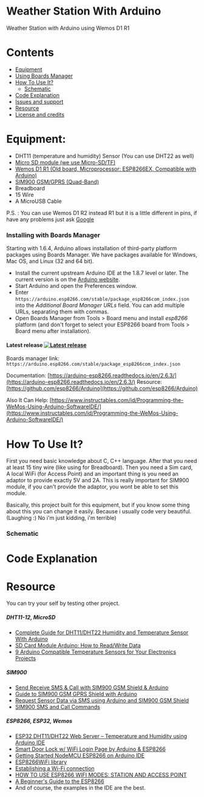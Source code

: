 # Weather Station With Arduino
Weather Station with Arduino using Wemos D1 R1

# Contents
- [Equipment](#equipment)
- [Using Boards Manager](#installing-with-boards-manager)
- [How To Use It?](#how-to-use-it)
  - [Schematic](#Schematic)
- [Code Explanation](#Code)
- [Issues and support](#issues-and-support)
- [Resource](#Resource)
- [License and credits](#license-and-credits)   

# Equipment:
- DHT11 (temperature and humidity) Sensor (You can use DHT22 as well)
- [Micro SD module (we use Micro-SD/TF)](https://github.com/Msameim181/Weather-Station-Arduino/blob/master/Equipment/Micro-SD-TF.jpg) 
- [Wemos D1 R1 (Old board, Microprocessor: ESP8266EX, Compatible with Arduino)](https://github.com/Msameim181/Weather-Station-Arduino/blob/master/Equipment/WeMos-D1-R1-Board-2.jpg)
- [SIM900 GSM/GPRS (Quad-Band)](https://github.com/Msameim181/Weather-Station-Arduino/blob/master/Equipment/SIM900-GSM-GPRS-2.jpg)
- Breadboard
- 15 Wire
- A MicroUSB Cable

P.S. : You can use Wemos D1 R2 instead R1 but it is a little different in pins, if have any problems just ask [Google](https://www.Google.com/)

### Installing with Boards Manager

Starting with 1.6.4, Arduino allows installation of third-party platform packages using Boards Manager. We have packages available for Windows, Mac OS, and Linux (32 and 64 bit).

- Install the current upstream Arduino IDE at the 1.8.7 level or later. The current version is on the [Arduino website](https://www.arduino.cc/en/main/software).
- Start Arduino and open the Preferences window.
- Enter ```https://arduino.esp8266.com/stable/package_esp8266com_index.json``` into the *Additional Board Manager URLs* field. You can add multiple URLs, separating them with commas.
- Open Boards Manager from Tools > Board menu and install *esp8266* platform (and don't forget to select your ESP8266 board from Tools > Board menu after installation).

#### Latest release [![Latest release](https://img.shields.io/github/release/esp8266/Arduino.svg)](https://github.com/esp8266/Arduino/releases/latest/)
Boards manager link: `https://arduino.esp8266.com/stable/package_esp8266com_index.json`

Documentation: [https://arduino-esp8266.readthedocs.io/en/2.6.3/](https://arduino-esp8266.readthedocs.io/en/2.6.3/)
Resource: [https://github.com/esp8266/Arduino](https://github.com/esp8266/Arduino)

Also It Can Help: [https://www.instructables.com/id/Programming-the-WeMos-Using-Arduino-SoftwareIDE/](https://www.instructables.com/id/Programming-the-WeMos-Using-Arduino-SoftwareIDE/)

# How To Use It?
First you need basic knowledge about C, C++ language. After that you need at least 15 tiny wire (like using for Breadboard). Then you need a Sim card, A local WiFi (for Access Point) and an important thing is you need an adaptor to provide exactly 5V and 2A. This is really important for SIM900 module, if you can't provide the adaptor, you wont be able to set this module.

Basically, this project built for this equipment, but if you know some thing about this you can change it easily. Because i usually code very beautiful. (Laughing :) No i'm just kidding, i'm terrible)



### Schematic


# Code Explanation


# Resource
You can try your self by testing other project.

##### DHT11-12, MicroSD
- [Complete Guide for DHT11/DHT22 Humidity and Temperature Sensor With Arduino](https://randomnerdtutorials.com/complete-guide-for-dht11dht22-humidity-and-temperature-sensor-with-arduino/)
- [SD Card Module Arduino: How to Read/Write Data](https://electropeak.com/learn/sd-card-module-read-write-arduino-tutorial/)
- [9 Arduino Compatible Temperature Sensors for Your Electronics Projects](https://randomnerdtutorials.com/9-arduino-compatible-temperature-sensors-for-your-electronics-projects/)

##### SIM900
- [Send Receive SMS & Call with SIM900 GSM Shield & Arduino](https://lastminuteengineers.com/sim900-gsm-shield-arduino-tutorial/)
- [Guide to SIM900 GSM GPRS Shield with Arduino](https://randomnerdtutorials.com/sim900-gsm-gprs-shield-arduino/)
- [Request Sensor Data via SMS using Arduino and SIM900 GSM Shield](https://randomnerdtutorials.com/request-sensor-data-sms-arduino-sim900-gsm-shield/#more-61678)
- [SIM900 SMS and Call Commands](http://www.raviyp.com/sim900-sms-call-commands/)

##### ESP8266, ESP32, Wemos
- [ESP32 DHT11/DHT22 Web Server – Temperature and Humidity using Arduino IDE](https://randomnerdtutorials.com/esp32-dht11-dht22-temperature-humidity-web-server-arduino-ide/)
- [Smart Door Lock w/ WiFi Login Page by Arduino & ESP8266](https://electropeak.com/learn/smart-door-lock-w-wifi-login-page-by-arduino-esp8266/)
- [Getting Started NodeMCU ESP8266 on Arduino IDE](https://electropeak.com/learn/nodemcu-esp8266-on-arduino-ide/)
- [ESP8266WiFi library](https://arduino-esp8266.readthedocs.io/en/latest/esp8266wifi/readme.html)
- [Establishing a Wi-Fi connection](https://tttapa.github.io/ESP8266/Chap07%20-%20Wi-Fi%20Connections.html)
- [HOW TO USE ESP8266 WIFI MODES: STATION AND ACCESS POINT](http://onlineshouter.com/use-esp8266-wifi-modes-station-access-point/)
- [A Beginner's Guide to the ESP8266](https://tttapa.github.io/ESP8266/Chap01%20-%20ESP8266.html)
- And of course, the examples in the IDE are the best.
 
 
 
